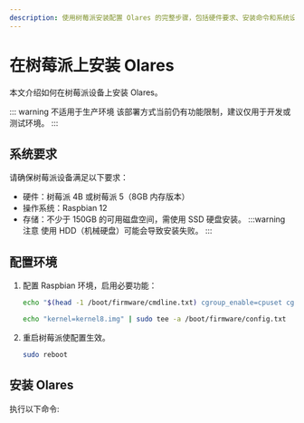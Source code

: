```yaml
---
description: 使用树莓派安装配置 Olares 的完整步骤，包括硬件要求、安装命令和系统设置。
---
```

# 在树莓派上安装 Olares
本文介绍如何在树莓派设备上安装 Olares。

::: warning 不适用于生产环境
该部署方式当前仍有功能限制，建议仅用于开发或测试环境。
:::

## 系统要求
请确保树莓派设备满足以下要求：
- 硬件：树莓派 4B 或树莓派 5（8GB 内存版本）
- 操作系统：Raspbian 12
- 存储：不少于 150GB 的可用磁盘空间，需使用 SSD 硬盘安装。
:::warning 注意
使用 HDD（机械硬盘）可能会导致安装失败。
:::

## 配置环境
1. 配置 Raspbian 环境，启用必要功能：

      ```bash
      echo "$(head -1 /boot/firmware/cmdline.txt) cgroup_enable=cpuset cgroup_enable=memory cgroup_memory=1" | sudo tee /boot/firmware/cmdline.txt

      echo "kernel=kernel8.img" | sudo tee -a /boot/firmware/config.txt
      ```

2. 重启树莓派使配置生效。

   ```bash
   sudo reboot
   ```
## 安装 Olares
执行以下命令:

<!--@include: ./reusables.md{4,21}-->

<!--@include: ./activate-olares.md-->

<!--@include: ./log-in-to-olares.md-->

<!--@include: ./reusables.md{33,37}-->